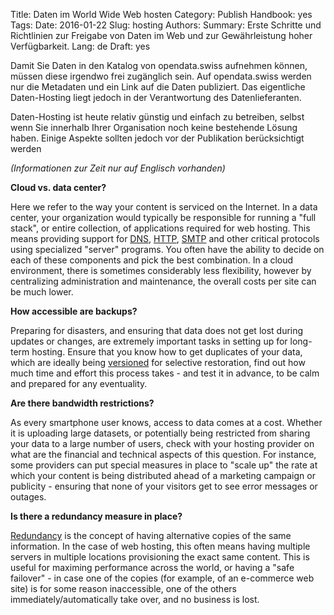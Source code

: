 Title: Daten im World Wide Web hosten
Category: Publish
Handbook: yes
Tags:
Date: 2016-01-22
Slug: hosting
Authors:
Summary: Erste Schritte und Richtlinien zur Freigabe von Daten im Web und zur Gewährleistung hoher Verfügbarkeit.
Lang: de
Draft: yes


Damit Sie Daten in den Katalog von opendata.swiss aufnehmen können, müssen diese irgendwo frei zugänglich sein. Auf opendata.swiss werden nur die Metadaten und ein Link auf die Daten publiziert. Das eigentliche Daten-Hosting liegt jedoch in der Verantwortung des Datenlieferanten.

Daten-Hosting ist heute relativ günstig und einfach zu betreiben, selbst wenn Sie innerhalb Ihrer Organisation noch keine bestehende Lösung haben. Einige Aspekte sollten jedoch vor der Publikation berücksichtigt werden 

_(Informationen zur Zeit nur auf Englisch vorhanden)_

**<checkbox> Cloud vs. data center?**

Here we refer to the way your content is serviced on the Internet. In a data center, your organization would typically be responsible for running a "full stack", or entire collection, of applications required for web hosting. This means providing support for [DNS](https://en.wikipedia.org/wiki/DNS), [HTTP](https://en.wikipedia.org/wiki/HTTP), [SMTP](https://en.wikipedia.org/wiki/SMTP) and other critical protocols using specialized "server" programs. You often have the ability to decide on each of these components and pick the best combination. In a cloud environment, there is sometimes considerably less flexibility, however by centralizing administration and maintenance, the overall costs per site can be much lower.

**<checkbox> How accessible are backups?**

Preparing for disasters, and ensuring that data does not get lost during updates or changes, are extremely important tasks in setting up for long-term hosting. Ensure that you know how to get duplicates of your data, which are ideally being [versioned](https://en.wikipedia.org/wiki/Version_control) for selective restoration, find out how much time and effort this process takes - and test it in advance, to be calm and prepared for any eventuality.

**<checkbox> Are there bandwidth restrictions?**

As every smartphone user knows, access to data comes at a cost. Whether it is uploading large datasets, or potentially being restricted from sharing your data to a large number of users, check with your hosting provider on what are the financial and technical aspects of this question. For instance, some providers can put special measures in place to "scale up" the rate at which your content is being distributed ahead of a marketing campaign or publicity - ensuring that none of your visitors get to see error messages or outages.

**<checkbox> Is there a redundancy measure in place?**

[Redundancy](https://en.wikipedia.org/wiki/Redundancy_(engineering)) is the concept of having alternative copies of the same information. In the case of web hosting, this often means having multiple servers in multiple locations provisioning the exact same content. This is useful for maximing performance across the world, or having a "safe failover" - in case one of the copies (for example, of an e-commerce web site) is for some reason inaccessible, one of the others immediately/automatically take over, and no business is lost.
